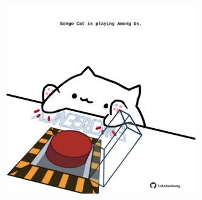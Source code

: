 <!-- built at 25/10/2025, 17:00:33 UTC -->
<p align="center">
  <img width="500" height="500" src="./ReadmeImage.svg">
</p>

